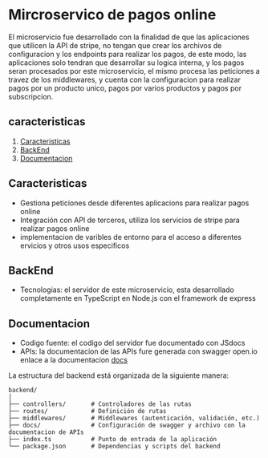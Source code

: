 # Mircroservico de pagos online
El microservicio fue desarrollado con la finalidad de que las aplicaciones que utilicen la API de stripe, no tengan que crear los archivos de configuracion y los endpoints para realizar los pagos, de este modo, las aplicaciones solo tendran que desarrollar su logica interna, y los pagos seran procesados por este microservicio, el mismo procesa las peticiones a travez de los middlewares, y cuenta con la configuracion para realizar pagos por un producto unico, pagos por varios productos y pagos por subscripcion.
## caracteristicas
1. [Caracteristicas](#caracteristicas)
2. [BackEnd](#backend)
3. [Documentacion](#documentacion)
## Caracteristicas
- Gestiona peticiones desde diferentes aplicacions para realizar pagos online
- Integración con API de terceros, utiliza los servicios de stripe para realizar pagos online
- implementacion de varibles de entorno para el acceso a diferentes ervicios y otros usos especificos
## BackEnd
- Tecnologias: el servidor de este microservicio, esta desarrollado completamente en TypeScript en Node.js con el framework de express
## Documentacion
- Codigo fuente: el codigo del servidor fue documentado con JSdocs
- APIs: la documentacion de las APIs fure generada con swagger open.io enlace a la documentacion [docs](http://localhost:4242/microservice_payment/documentation)

La estructura del backend está organizada de la siguiente manera:

```plaintext
backend/
│
├── controllers/       # Controladores de las rutas
├── routes/            # Definición de rutas
├── middlewares/       # Middlewares (autenticación, validación, etc.)
├── docs/              # Configuración de swagger y archivo con la documentacion de APIs
├── index.ts           # Punto de entrada de la aplicación
└── package.json       # Dependencias y scripts del backend
